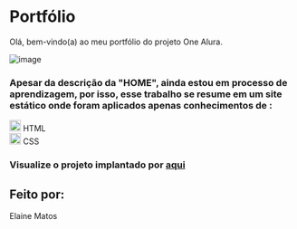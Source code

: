 # Portfólio

Olá, bem-vindo(a) ao meu portfólio do projeto One Alura.

![image](https://github.com/enimatos/portfolio/assets/69444237/4ccf95ae-ac9f-4cf6-94dd-35fa241e1489)



### Apesar da descrição da "HOME", ainda estou em processo de aprendizagem, por isso, esse trabalho se resume em um site estático onde foram aplicados apenas conhecimentos de :

<img src="https://cdn.jsdelivr.net/gh/devicons/devicon/icons/html5/html5-original.svg" width="20" height="20"/>  HTML <br>
<img src="https://cdn.jsdelivr.net/gh/devicons/devicon/icons/css3/css3-original.svg" width="20" height="20"/>  CSS 

### Visualize o projeto implantado por <a href="https://portfolio-nine-bay-27.vercel.app/" target="_parent" >aqui</a>

## Feito por:
Elaine Matos
